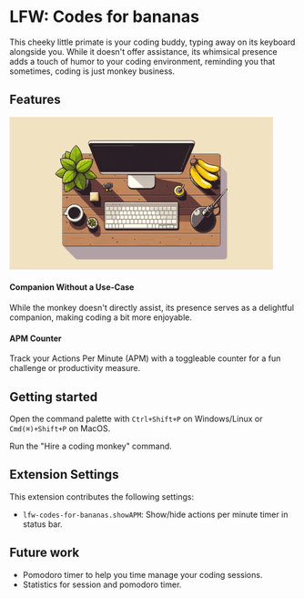 # LFW: Codes for bananas

This cheeky little primate is your coding buddy, typing away on its keyboard alongside you. While it doesn't offer assistance, its whimsical presence adds a touch of humor to your coding environment, reminding you that sometimes, coding is just monkey business.

## Features

![Code Monkey assistant in action](./code-monkey.gif)

#### Companion Without a Use-Case

While the monkey doesn't directly assist, its presence serves as a delightful companion, making coding a bit more enjoyable.

#### APM Counter

Track your Actions Per Minute (APM) with a toggleable counter for a fun challenge or productivity measure.

<!--
## Requirements

If you have any requirements or dependencies, add a section describing those and how to install and configure them.

-->

## Getting started

Open the command palette with `Ctrl+Shift+P` on Windows/Linux or `Cmd(⌘)+Shift+P` on MacOS.

Run the "Hire a coding monkey" command.

## Extension Settings

<!--
Include if your extension adds any VS Code settings through the `contributes.configuration` extension point.

For example:
-->

This extension contributes the following settings:

- `lfw-codes-for-bananas.showAPM`: Show/hide actions per minute timer in status bar.

## Future work

- Pomodoro timer to help you time manage your coding sessions.
- Statistics for session and pomodoro timer.

